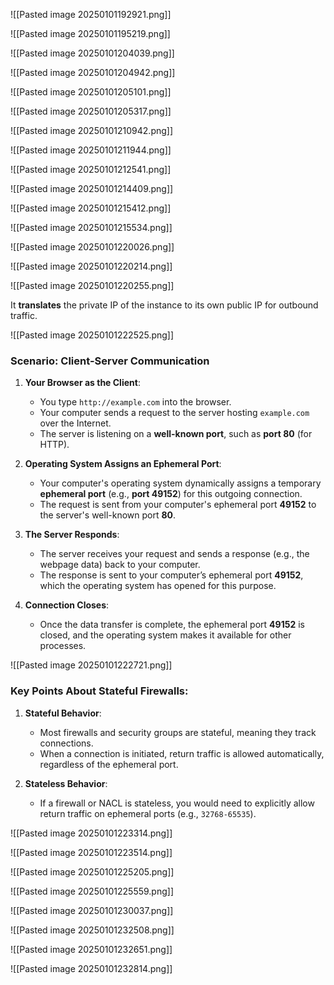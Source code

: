 


![[Pasted image 20250101192921.png]]



![[Pasted image 20250101195219.png]]



![[Pasted image 20250101204039.png]]



![[Pasted image 20250101204942.png]]



![[Pasted image 20250101205101.png]]



![[Pasted image 20250101205317.png]]



![[Pasted image 20250101210942.png]]



![[Pasted image 20250101211944.png]]



![[Pasted image 20250101212541.png]]



![[Pasted image 20250101214409.png]]


![[Pasted image 20250101215412.png]]



![[Pasted image 20250101215534.png]]



![[Pasted image 20250101220026.png]]



![[Pasted image 20250101220214.png]]



![[Pasted image 20250101220255.png]]

It **translates** the private IP of the instance to its own public IP for outbound traffic.

![[Pasted image 20250101222525.png]]

### **Scenario: Client-Server Communication**

1. **Your Browser as the Client**:
    
    - You type `http://example.com` into the browser.
    - Your computer sends a request to the server hosting `example.com` over the Internet.
    - The server is listening on a **well-known port**, such as **port 80** (for HTTP).
2. **Operating System Assigns an Ephemeral Port**:
    
    - Your computer's operating system dynamically assigns a temporary **ephemeral port** (e.g., **port 49152**) for this outgoing connection.
    - The request is sent from your computer's ephemeral port **49152** to the server's well-known port **80**.
3. **The Server Responds**:
    
    - The server receives your request and sends a response (e.g., the webpage data) back to your computer.
    - The response is sent to your computer’s ephemeral port **49152**, which the operating system has opened for this purpose.
4. **Connection Closes**:
    
    - Once the data transfer is complete, the ephemeral port **49152** is closed, and the operating system makes it available for other processes.



![[Pasted image 20250101222721.png]]




### **Key Points About Stateful Firewalls**:

1. **Stateful Behavior**:
    
    - Most firewalls and security groups are stateful, meaning they track connections.
    - When a connection is initiated, return traffic is allowed automatically, regardless of the ephemeral port.
2. **Stateless Behavior**:
    
    - If a firewall or NACL is stateless, you would need to explicitly allow return traffic on ephemeral ports (e.g., `32768-65535`).


![[Pasted image 20250101223314.png]]


![[Pasted image 20250101223514.png]]


![[Pasted image 20250101225205.png]]


![[Pasted image 20250101225559.png]]


![[Pasted image 20250101230037.png]]


![[Pasted image 20250101232508.png]]


![[Pasted image 20250101232651.png]]



![[Pasted image 20250101232814.png]]
